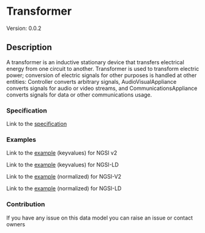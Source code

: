 # Transformer
Version: 0.0.2

## Description 

A transformer is an inductive stationary device that transfers electrical energy from one circuit to another.  Transformer is used to transform electric power; conversion of electric signals for other purposes is handled at other entities: Controller converts arbitrary signals, AudioVisualAppliance converts signals for audio or video streams, and CommunicationsAppliance converts signals for data or other communications usage.
### Specification

Link to the [specification](https://github.com/smart-data-models/incubated/tree/master/SAREF/s4bldg/Transformer/doc/spec.md)

### Examples

Link to the [example](https://github.com/smart-data-models/incubated/tree/master/SAREF/s4bldg/Transformer/examples/example.json) (keyvalues) for NGSI v2

Link to the [example](https://github.com/smart-data-models/incubated/tree/master/SAREF/s4bldg/Transformer/examples/example.jsonld) (keyvalues) for NGSI-LD

Link to the [example](https://github.com/smart-data-models/incubated/tree/master/SAREF/s4bldg/Transformer/examples/example-normalized.json) (normalized) for NGSI-V2

Link to the [example](https://github.com/smart-data-models/incubated/tree/master/SAREF/s4bldg/Transformer/examples/example-normalized.jsonld) (normalized) for NGSI-LD
### Contribution

 If you have any issue on this data model you can raise an issue or contact owners
